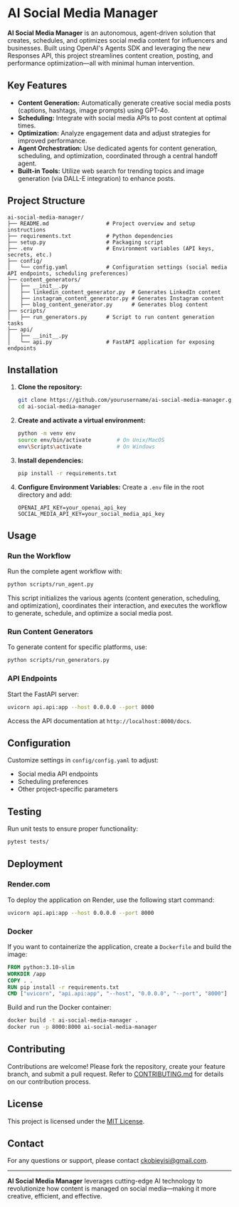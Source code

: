 # AI Social Media Manager

**AI Social Media Manager** is an autonomous, agent-driven solution that creates, schedules, and optimizes social media content for influencers and businesses. Built using OpenAI's Agents SDK and leveraging the new Responses API, this project streamlines content creation, posting, and performance optimization—all with minimal human intervention.

## Key Features
- **Content Generation:** Automatically generate creative social media posts (captions, hashtags, image prompts) using GPT-4o.
- **Scheduling:** Integrate with social media APIs to post content at optimal times.
- **Optimization:** Analyze engagement data and adjust strategies for improved performance.
- **Agent Orchestration:** Use dedicated agents for content generation, scheduling, and optimization, coordinated through a central handoff agent.
- **Built-in Tools:** Utilize web search for trending topics and image generation (via DALL-E integration) to enhance posts.

## Project Structure

```
ai-social-media-manager/
├── README.md                  # Project overview and setup instructions
├── requirements.txt           # Python dependencies
├── setup.py                   # Packaging script
├── .env                       # Environment variables (API keys, secrets, etc.)
├── config/
│   └── config.yaml            # Configuration settings (social media API endpoints, scheduling preferences)
├── content_generators/
│   ├── __init__.py
│   ├── linkedin_content_generator.py  # Generates LinkedIn content
│   ├── instagram_content_generator.py # Generates Instagram content
│   ├── blog_content_generator.py      # Generates blog content
├── scripts/
│   ├── run_generators.py      # Script to run content generation tasks
├── api/
│   ├── __init__.py
│   └── api.py                 # FastAPI application for exposing endpoints
```

## Installation

1. **Clone the repository:**
   ```bash
   git clone https://github.com/yourusername/ai-social-media-manager.git
   cd ai-social-media-manager
   ```

2. **Create and activate a virtual environment:**
   ```bash
   python -m venv env
   source env/bin/activate        # On Unix/MacOS
   env\Scripts\activate           # On Windows
   ```

3. **Install dependencies:**
   ```bash
   pip install -r requirements.txt
   ```

4. **Configure Environment Variables:**
   Create a `.env` file in the root directory and add:
   ```env
   OPENAI_API_KEY=your_openai_api_key
   SOCIAL_MEDIA_API_KEY=your_social_media_api_key
   ```

## Usage

### Run the Workflow
Run the complete agent workflow with:
```bash
python scripts/run_agent.py
```
This script initializes the various agents (content generation, scheduling, and optimization), coordinates their interaction, and executes the workflow to generate, schedule, and optimize a social media post.

### Run Content Generators
To generate content for specific platforms, use:
```bash
python scripts/run_generators.py
```

### API Endpoints
Start the FastAPI server:
```bash
uvicorn api.api:app --host 0.0.0.0 --port 8000
```
Access the API documentation at `http://localhost:8000/docs`.

## Configuration

Customize settings in `config/config.yaml` to adjust:
- Social media API endpoints
- Scheduling preferences
- Other project-specific parameters

## Testing

Run unit tests to ensure proper functionality:
```bash
pytest tests/
```

## Deployment

### Render.com
To deploy the application on Render, use the following start command:
```bash
uvicorn api.api:app --host 0.0.0.0 --port 8000
```

### Docker
If you want to containerize the application, create a `Dockerfile` and build the image:
```dockerfile
FROM python:3.10-slim
WORKDIR /app
COPY . .
RUN pip install -r requirements.txt
CMD ["uvicorn", "api.api:app", "--host", "0.0.0.0", "--port", "8000"]
```
Build and run the Docker container:
```bash
docker build -t ai-social-media-manager .
docker run -p 8000:8000 ai-social-media-manager
```

## Contributing

Contributions are welcome! Please fork the repository, create your feature branch, and submit a pull request. Refer to [CONTRIBUTING.md](CONTRIBUTING.md) for details on our contribution process.

## License

This project is licensed under the [MIT License](LICENSE).

## Contact

For any questions or support, please contact [ckobieyisi@gmail.com](mailto:ckobieyisi@gmail.com).

---

**AI Social Media Manager** leverages cutting-edge AI technology to revolutionize how content is managed on social media—making it more creative, efficient, and effective.